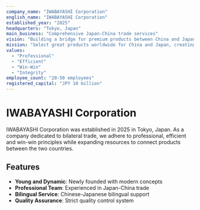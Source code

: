 ```yaml
---
company_name: "IWABAYASHI Corporation"
english_name: "IWABAYASHI Corporation"
established_year: "2025"
headquarters: "Tokyo, Japan"
main_business: "Comprehensive Japan-China trade services"
vision: "Building a bridge for premium products between China and Japan to promote economic prosperity and become a globally influential trade service provider"
mission: "Select great products worldwide for China and Japan, creating higher quality of life"
values:
  - "Professional"
  - "Efficient"
  - "Win-Win"
  - "Integrity"
employee_count: "20-50 employees"
registered_capital: "JPY 10 million"
---
```


# IWABAYASHI Corporation

IWABAYASHI Corporation was established in 2025 in Tokyo, Japan. As a company dedicated to bilateral trade, we adhere to professional, efficient and win-win principles while expanding resources to connect products between the two countries.

## Features

- **Young and Dynamic**: Newly founded with modern concepts
- **Professional Team**: Experienced in Japan-China trade
- **Bilingual Service**: Chinese-Japanese bilingual support
- **Quality Assurance**: Strict quality control system
